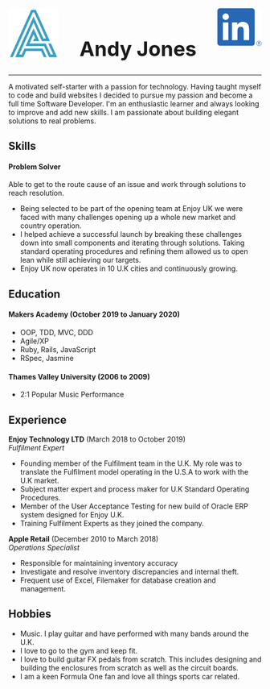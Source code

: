 <img src="_imgs/logo.png" height="100px"  align="left" />
<a href="https://www.linkedin.com/in/andyjonesdev/" target="_blank"><img src="_imgs/LI-In-Bug.png" height="75px" align="right" /></a>

<h1 align="center" style="font-size:40px">Andy Jones</h1>



----

A motivated self-starter with a passion for technology. Having taught myself to code and build websites I decided to pursue my passion and become a full time Software Developer. I'm an enthusiastic learner and always looking to improve and add new skills. I am passionate about building elegant solutions to real problems.

## Skills

#### Problem Solver

Able to get to the route cause of an issue and work through solutions to reach resolution.

- Being selected to be part of the opening team at Enjoy UK we were faced with many challenges opening up a whole new market and country operation. 
- I helped achieve a successful launch by breaking these challenges down into small components and iterating through solutions. Taking standard operating procedures and refining them allowed us to open lean while still achieving our targets. 
- Enjoy UK now operates in 10 U.K cities and continuously growing.

## Education

#### Makers Academy (October 2019 to January 2020)

- OOP, TDD, MVC, DDD
- Agile/XP
- Ruby, Rails, JavaScript
- RSpec, Jasmine

#### Thames Valley University (2006 to 2009)

- 2:1 Popular Music Performance


## Experience

**Enjoy Technology LTD** (March 2018 to October 2019)    
*Fulfilment Expert*  
- Founding member of the Fulfilment team in the U.K. My role was to translate the Fulfilment model operating in the U.S.A to work with the U.K market.  
- Subject matter expert and process maker for U.K Standard Operating Procedures.  
- Member of the User Acceptance Testing for new build of Oracle ERP system designed for Enjoy U.K.
- Training Fulfilment Experts as they joined the company.

**Apple Retail** (December 2010 to March 2018)   
*Operations Specialist*  
- Responsible for maintaining inventory accuracy 
- Investigate and resolve inventory discrepancies and internal theft. 
- Frequent use of Excel, Filemaker for database creation and management.

## Hobbies

* Music. I play guitar and have performed with many bands around the U.K. 
* I love to go to the gym and keep fit. 
* I love to build guitar FX pedals from scratch. This includes designing and building the enclosures from scratch as well as the circuit boards. 
* I am a keen Formula One fan and love all things sports car related. 
